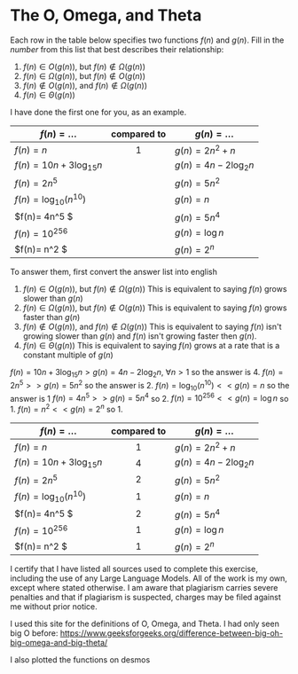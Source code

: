 # The O, Omega, and Theta

Each row in the table below specifies two functions $f(n)$ and $g(n)$.
Fill in the *number* from this list that best describes their relationship:

1. $f(n)\in O(g(n))$, but $f(n)\not \in \Omega(g(n))$
1. $f(n)\in \Omega(g(n))$, but $f(n)\not \in O(g(n))$
1. $f(n)\not\in O(g(n))$, and $f(n)\not \in \Omega(g(n))$
1. $f(n)\in \Theta (g(n))$

I have done the first one for you, as an example.

| $f(n)=\ldots$              | compared to | $g(n)=\ldots$          |
|----------------------------|:-----------:|------------------------|
| $f(n)=n$                   | 1           | $g(n)=2n^2 + n$        |
| $f(n)= 10n + 3\log_{15} n$ |             | $g(n)= 4n - 2\log_2 n$ |
| $f(n) = 2n^5$              |             | $g(n) = 5n^2$          |
| $f(n)=\log_{10} \left(n^{10}\right)$ |  | $g(n)=n$ |
| $f(n)= 4n^5 $ |  | $g(n)= 5n^4$ |
| $f(n) = 10^{256}$ |  | $g(n) = \log n$ |
| $f(n)= n^2 $ |  | $g(n)= 2^n$ |

To answer them, first convert the answer list into english

1. $f(n)\in O(g(n))$, but $f(n)\not \in \Omega(g(n))$
This is equivalent to saying $f(n)$ grows slower than $g(n)$
2. $f(n)\in \Omega(g(n))$, but $f(n)\not \in O(g(n))$
This is equivalent to saying $f(n)$ grows faster than $g(n)$
3. $f(n)\not\in O(g(n))$, and $f(n)\not \in \Omega(g(n))$
This is equivalent to saying $f(n)$ isn't growing slower than $g(n)$ and  $f(n)$ isn't growing faster then $g(n)$. 
4. $f(n)\in \Theta (g(n))$
This is equivalent to saying $f(n)$ grows at a rate that is a constant multiple of $g(n)$

$f(n)= 10n + 3\log_{15} n > g(n)= 4n - 2\log_2 n$, $\forall n > 1$ so the answer is 4.
$f(n) = 2n^5 >> g(n) = 5n^2$  so the answer is 2.
$f(n)=\log_{10} \left(n^{10}\right) << g(n)=n$ so the answer is 1
$f(n)= 4n^5 >> g(n)= 5n^4$ so 2.
$f(n) = 10^{256} << g(n) = \log n$ so 1.
$f(n)= n^2 << g(n)= 2^n$ so 1.

| $f(n)=\ldots$              | compared to | $g(n)=\ldots$          |
|----------------------------|:-----------:|------------------------|
| $f(n)=n$                   | 1           | $g(n)=2n^2 + n$        |
| $f(n)= 10n + 3\log_{15} n$ |4            | $g(n)= 4n - 2\log_2 n$ |
| $f(n) = 2n^5$              |2            | $g(n) = 5n^2$          |
| $f(n)=\log_{10} \left(n^{10}\right)$ | 1 | $g(n)=n$ |
| $f(n)= 4n^5 $ | 2 | $g(n)= 5n^4$ |
| $f(n) = 10^{256}$ | 1 | $g(n) = \log n$ |
| $f(n)= n^2 $ | 1 | $g(n)= 2^n$ |

I certify that I have listed all sources used to complete this exercise, including the use of any Large Language Models. All of the work is my own, except where stated otherwise. I am aware that plagiarism carries severe penalties and that if plagiarism is suspected, charges may be filed against me without prior notice.

I used this site for the definitions of O, Omega, and Theta. I had only seen big O before:
https://www.geeksforgeeks.org/difference-between-big-oh-big-omega-and-big-theta/

I also plotted the functions on desmos
